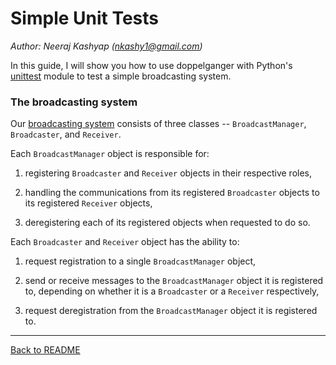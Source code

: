 # Simple Unit Tests
*Author: Neeraj Kashyap (nkashy1@gmail.com)*

In this guide, I will show you how to use doppelganger with Python's [unittest](https://docs.python.org/2/library/unittest.html) module to test a simple broadcasting system.


### The broadcasting system

Our [broadcasting system](../samples/simpletests/BroadcastManager.py) consists of three classes -- `BroadcastManager`, `Broadcaster`, and `Receiver`.

Each `BroadcastManager` object is responsible for:

1. registering `Broadcaster` and `Receiver` objects in their respective roles,

2. handling the communications from its registered `Broadcaster` objects to its registered `Receiver` objects,

3. deregistering each of its registered objects when requested to do so.

Each `Broadcaster` and `Receiver` object has the ability to:

1. request registration to a single `BroadcastManager` object,

2. send or receive messages to the `BroadcastManager` object it is registered to, depending on whether it is a `Broadcaster` or a `Receiver` respectively,

3. request deregistration from the `BroadcastManager` object it is registered to.



- - -

[Back to README](../README.md)